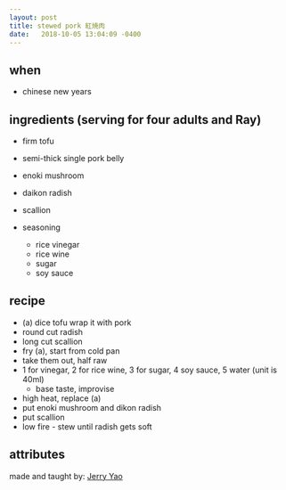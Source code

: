 ```yaml
---
layout: post
title: stewed pork 紅焼肉
date:   2018-10-05 13:04:09 -0400
---
```


## when 

- chinese new years

## ingredients (serving for four adults and Ray)

- firm tofu
- semi-thick single pork belly 
- enoki mushroom
- daikon radish
- scallion

- seasoning
  - rice vinegar
  - rice wine
  - sugar
  - soy sauce

## recipe

- (a) dice tofu wrap it with pork
- round cut radish
- long cut scallion
- fry (a), start from cold pan
- take them out, half raw
- 1 for vinegar, 2 for rice wine, 3 for sugar, 4 soy sauce, 5 water (unit is 40ml)
  - base taste, improvise
- high heat, replace (a)
- put enoki mushroom and dikon radish
- put scallion
- low fire - stew until radish gets soft


## attributes

made and taught by: 
[Jerry Yao](https://www.facebook.com/jerryweihuayao)
